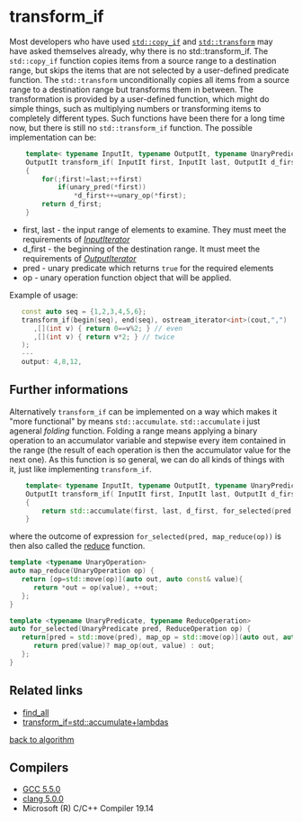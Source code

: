 # transform_if
Most developers who have used [`std::copy_if`](https://en.cppreference.com/w/cpp/algorithm/copy) and [`std::transform`](https://en.cppreference.com/w/cpp/algorithm/transform) may have asked themselves already, why there is no std::transform_if.
The `std::copy_if` function copies items from a source range to a destination range, but skips the items that are not selected by a user-defined predicate function.
The `std::transform` unconditionally copies all items from a source range to a destination range but transforms them in between.
The transformation is provided by a user-defined function, which might do simple things, such as multiplying numbers or transforming items to completely different types.
Such functions have been there for a long time now, but there is still no `std::transform_if` function.
The possible implementation can be:
```cpp
    template< typename InputIt, typename OutputIt, typename UnaryPredicate, typename UnaryOperation>
    OutputIt transform_if( InputIt first, InputIt last, OutputIt d_first, UnaryPredicate pred, UnaryOperation op)
    {
        for(;first!=last;++first)
            if(unary_pred(*first))
                *d_first++=unary_op(*first);
        return d_first;
    }
```
* first, last - the input range of elements to examine. They must meet the requirements of [_InputIterator_](https://en.cppreference.com/w/cpp/named_req/InputIterator)  
* d_first - the beginning of the destination range. It must meet the requirements of [_OutputIterator_](https://en.cppreference.com/w/cpp/named_req/OutputIterator)
* pred - unary predicate which returns `true` for the required elements
* op - unary operation function object that will be applied.  

Example of usage:
```cpp
   const auto seq = {1,2,3,4,5,6};
   transform_if(begin(seq), end(seq), ostream_iterator<int>(cout,",")
      ,[](int v) { return 0==v%2; } // even
      ,[](int v) { return v*2; } // twice
   );
   ---
   output: 4,8,12,
```

## Further informations
Alternatively `transform_if` can be implemented on a way which makes it "more functional" by means `std::accumulate`. `std::accumulate` i just ageneral _folding_ function. Folding a range means applying a binary operation to an accumulator variable and stepwise every item contained in the range (the result of each operation is then the accumulator value for the next one). As this function is so general, we can do all kinds of things with it, just like implementing `transform_if`. 
```cpp
    template< typename InputIt, typename OutputIt, typename UnaryPredicate, typename UnaryOperation>
    OutputIt transform_if( InputIt first, InputIt last, OutputIt d_first, UnaryPredicate pred, UnaryOperation op)
    {
        return std::accumulate(first, last, d_first, for_selected(pred, map_reduce(op)));
    }
```
where the outcome of expression `for_selected(pred, map_reduce(op))` is then also called the [reduce](https://github.com/nikolaAV/Modern-Cpp/tree/master/lambda/lambda_currying2/main2.cpp) function.
```cpp
template <typename UnaryOperation>
auto map_reduce(UnaryOperation op) {
   return [op=std::move(op)](auto out, auto const& value){
      return *out = op(value), ++out;
   };
}

template <typename UnaryPredicate, typename ReduceOperation>
auto for_selected(UnaryPredicate pred, ReduceOperation op) {
   return[pred = std::move(pred), map_op = std::move(op)](auto out, auto const& value) {
      return pred(value)? map_op(out, value) : out;
   };
}
```

## Related links
* [find_all](../find_all)
* [transform_if=std::accumulate+lambdas](https://github.com/nikolaAV/Modern-Cpp/tree/master/lambda/lambda_currying2)

[back to algorithm](../)

## Compilers
* [GCC 5.5.0](https://wandbox.org/)
* [clang 5.0.0](https://wandbox.org/)
* Microsoft (R) C/C++ Compiler 19.14 
